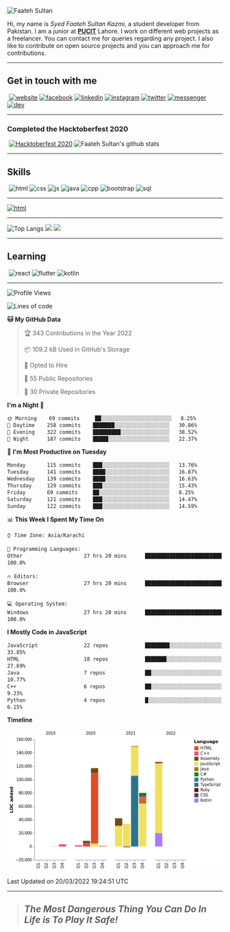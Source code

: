 ![Faateh Sultan](https://github.com/faatehsultan/faatehsultan/blob/master/assets/header.png)

Hi, my name is *Syed Faateh Sultan Kazmi*, a student developer from Pakistan. I am a junior at [**PUCIT**](http://pucit.edu.pk) Lahore. I work on different web projects as a freelancer. You can contact me for queries regarding any project. I also like to contribute on open source projects and you can approach me for contributions. 

----

## Get in touch with me

​	 	       	 [![website](https://github.com/faatehsultan/faatehsultan/blob/master/assets/www.png)](http://faatehsultan.github.io)       [![facebook](https://github.com/faatehsultan/faatehsultan/blob/master/assets/facebook.png)](http://facebook.com/faatehsultan.kazmi)       [![linkedin](https://github.com/faatehsultan/faatehsultan/blob/master/assets/linkedin.png)](https://www.linkedin.com/in/faatehsultankazmi)       [![instagram](https://github.com/faatehsultan/faatehsultan/blob/master/assets/instagram.png)](https://instagram.com/faateh.sultan)       [![twitter](https://github.com/faatehsultan/faatehsultan/blob/master/assets/twitter.png)](https://twitter.com/faatehsultan)       [![messenger](https://github.com/faatehsultan/faatehsultan/blob/master/assets/messenger.png)](https://m.me/faatehsultankazmi)       [![dev](https://github.com/faatehsultan/faatehsultan/blob/master/assets/dev.png)](https://dev.to/faatehsultan) 

----

### Completed the Hacktoberfest 2020 

​        [![Hacktoberfest 2020](https://res.cloudinary.com/practicaldev/image/fetch/s--ajGtUgSU--/c_limit,f_auto,fl_progressive,q_80,w_180/https://dev-to-uploads.s3.amazonaws.com/uploads/badge/badge_image/80/hacktoberfest2020-badge_2.png)](https://dev.to/faatehsultan)                              ![Faateh Sultan's github stats](https://github-readme-stats.vercel.app/api?username=faatehsultan&count_private=true&show_icons=true&theme=synthwave&hide_border=true&include_all_commits=true)

----

## Skills

​	 ![html](https://github.com/faatehsultan/faatehsultan/blob/master/assets/html.png)       ![css](https://github.com/faatehsultan/faatehsultan/blob/master/assets/css.png)        ![js](https://github.com/faatehsultan/faatehsultan/blob/master/assets/js.png)       ![java](https://github.com/faatehsultan/faatehsultan/blob/master/assets/java.png)        ![cpp](https://github.com/faatehsultan/faatehsultan/blob/master/assets/cpp.png)         ![bootstrap](https://github.com/faatehsultan/faatehsultan/blob/master/assets/bootstrap.png)        ![sql](https://github.com/faatehsultan/faatehsultan/blob/master/assets/sql.png)

---

[![html](https://github.com/faatehsultan/faatehsultan/blob/master/assets/find-resume.png)](https://app.flowcv.io/resume-feedback/ORsCSRna2eDs)

---

![Top Langs](https://github-readme-stats.vercel.app/api/top-langs/?username=faatehsultan&layout=compact&langs_count=10) <img src="https://media.giphy.com/media/mz1kJeDVueKC4/giphy.gif" width="160px"> <img src="https://media.giphy.com/media/VTtANKl0beDFQRLDTh/giphy.gif" width="160px">

---

## Learning

​      ![react](https://github.com/faatehsultan/faatehsultan/blob/master/assets/react.png)        ![flutter](https://github.com/faatehsultan/faatehsultan/blob/master/assets/flutter.png)         ![kotlin](https://github.com/faatehsultan/faatehsultan/blob/master/assets/kotlin.png)                              

---

<!--START_SECTION:waka-->
![Profile Views](http://img.shields.io/badge/Profile%20Views-1-blue)

![Lines of code](https://img.shields.io/badge/From%20Hello%20World%20I%27ve%20Written-564%20Thousand%20lines%20of%20code-blue)

**🐱 My GitHub Data** 

> 🏆 343 Contributions in the Year 2022
 > 
> 📦 109.2 kB Used in GitHub's Storage 
 > 
> 💼 Opted to Hire
 > 
> 📜 55 Public Repositories 
 > 
> 🔑 30 Private Repositories  
 > 
**I'm a Night 🦉** 

```text
🌞 Morning    69 commits     ██░░░░░░░░░░░░░░░░░░░░░░░   8.25% 
🌆 Daytime    258 commits    ███████░░░░░░░░░░░░░░░░░░   30.86% 
🌃 Evening    322 commits    █████████░░░░░░░░░░░░░░░░   38.52% 
🌙 Night      187 commits    █████░░░░░░░░░░░░░░░░░░░░   22.37%

```
📅 **I'm Most Productive on Tuesday** 

```text
Monday       115 commits    ███░░░░░░░░░░░░░░░░░░░░░░   13.76% 
Tuesday      141 commits    ████░░░░░░░░░░░░░░░░░░░░░   16.87% 
Wednesday    139 commits    ████░░░░░░░░░░░░░░░░░░░░░   16.63% 
Thursday     129 commits    ███░░░░░░░░░░░░░░░░░░░░░░   15.43% 
Friday       69 commits     ██░░░░░░░░░░░░░░░░░░░░░░░   8.25% 
Saturday     121 commits    ███░░░░░░░░░░░░░░░░░░░░░░   14.47% 
Sunday       122 commits    ███░░░░░░░░░░░░░░░░░░░░░░   14.59%

```


📊 **This Week I Spent My Time On** 

```text
⌚︎ Time Zone: Asia/Karachi

💬 Programming Languages: 
Other                    27 hrs 20 mins      █████████████████████████   100.0%

🔥 Editors: 
Browser                  27 hrs 20 mins      █████████████████████████   100.0%

💻 Operating System: 
Windows                  27 hrs 20 mins      █████████████████████████   100.0%

```

**I Mostly Code in JavaScript** 

```text
JavaScript               22 repos            ████████░░░░░░░░░░░░░░░░░   33.85% 
HTML                     18 repos            ███████░░░░░░░░░░░░░░░░░░   27.69% 
Java                     7 repos             ██░░░░░░░░░░░░░░░░░░░░░░░   10.77% 
C++                      6 repos             ██░░░░░░░░░░░░░░░░░░░░░░░   9.23% 
Python                   4 repos             █░░░░░░░░░░░░░░░░░░░░░░░░   6.15%

```


**Timeline**

![Chart not found](https://raw.githubusercontent.com/faatehsultan/faatehsultan/master/charts/bar_graph.png) 


 Last Updated on 20/03/2022 19:24:51 UTC
<!--END_SECTION:waka-->

---

> ##                             ***The Most Dangerous Thing You Can Do In Life is To Play It Safe!***
